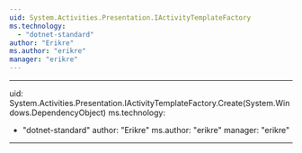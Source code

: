 ```yaml
---
uid: System.Activities.Presentation.IActivityTemplateFactory
ms.technology: 
  - "dotnet-standard"
author: "Erikre"
ms.author: "erikre"
manager: "erikre"
---
```


---
uid: System.Activities.Presentation.IActivityTemplateFactory.Create(System.Windows.DependencyObject)
ms.technology: 
  - "dotnet-standard"
author: "Erikre"
ms.author: "erikre"
manager: "erikre"
---
